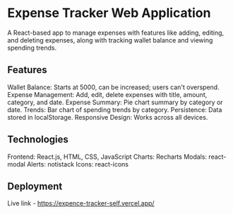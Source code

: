 # Expense Tracker Web Application

A React-based app to manage expenses with features like adding, editing, and deleting expenses, along with tracking wallet balance and viewing spending trends.

## Features
Wallet Balance: Starts at 5000, can be increased; users can't overspend.
Expense Management: Add, edit, delete expenses with title, amount, category, and date.
Expense Summary: Pie chart summary by category or date.
Trends: Bar chart of spending trends by category.
Persistence: Data stored in localStorage.
Responsive Design: Works across all devices.

## Technologies
Frontend: React.js, HTML, CSS, JavaScript
Charts: Recharts
Modals: react-modal
Alerts: notistack
Icons: react-icons

## Deployment 
Live link - https://expence-tracker-self.vercel.app/